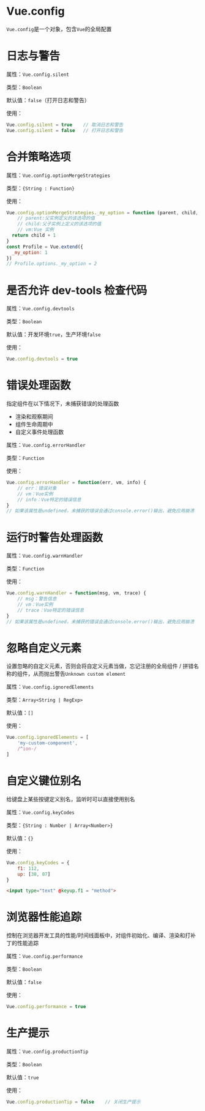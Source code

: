 # Vue.config

`Vue.config`是一个对象，包含`Vue`的全局配置

# 日志与警告

属性：`Vue.config.silent`

类型：`Boolean`

默认值：`false`（打开日志和警告）

使用：

```javascript
Vue.config.silent = true	// 取消日志和警告
Vue.config.silent = false	// 打开日志和警告
```

# 合并策略选项

属性：`Vue.config.optionMergeStrategies`

类型：`{String : Function}`

使用：

```javascript
Vue.config.optionMergeStrategies._my_option = function (parent, child, vm) {
    // parent:父实例定义的该选项的值
	// child:父子实例上定义的该选项的值
	// vm:Vue 实例
  return child + 1
}
const Profile = Vue.extend({
  _my_option: 1
})
// Profile.options._my_option = 2
```

# 是否允许 dev-tools 检查代码

属性：`Vue.config.devtools`

类型：`Boolean`

默认值：开发环境`true`，生产环境`false`

使用：

```javascript
Vue.config.devtools = true
```

# 错误处理函数

指定组件在以下情况下，未捕获错误的处理函数

- 渲染和观察期间
- 组件生命周期中
- 自定义事件处理函数

属性：`Vue.config.errorHandler`

类型：`Function`

使用：

```javascript
Vue.config.errorHandler = function(err, vm, info) {
    // err：错误对象
    // vm：Vue实例
    // info：Vue特定的错误信息
}
// 如果该属性是undefined，未捕获的错误会通过console.error()输出，避免应用崩溃
```

# 运行时警告处理函数

属性：`Vue.config.warnHandler`

类型：`Function`

使用：

```javascript
Vue.config.warnHandler = function(msg, vm, trace) {
    // msg：警告信息
    // vm：Vue实例
    // trace：Vue特定的错误信息
}
// 如果该属性是undefined，未捕获的错误会通过console.error()输出，避免应用崩溃
```

# 忽略自定义元素

设置忽略的自定义元素，否则会将自定义元素当做，忘记注册的全局组件 / 拼错名称的组件，从而抛出警告`Unknown custom element`

属性：`Vue.config.ignoredElements`

类型：`Array<String | RegExp>`

默认值：`[]`

使用：

```javascript
Vue.config.ignoredElements = [
    'my-custom-component',
    /^ion-/
]
```

# 自定义键位别名

给键盘上某些按键定义别名，监听时可以直接使用别名

属性：`Vue.config.keyCodes`

类型：`{String : Number | Array<Number>}`

默认值：`{}`

使用：

```javascript
Vue.config.keyCodes = {
    f1: 112,
    up: [38, 87]
}
```

```html
<input type="text" @keyup.f1 = "method">
```

# 浏览器性能追踪

控制在浏览器开发工具的性能/时间线面板中，对组件初始化、编译、渲染和打补丁的性能追踪

属性：`Vue.config.performance`

类型：`Boolean`

默认值：`false`

使用：

```javascript
Vue.config.performance = true
```

# 生产提示

属性：`Vue.config.productionTip`

类型：`Boolean`

默认值：`true`

使用：

```javascript
Vue.config.productionTip = false	// 关闭生产提示
```

